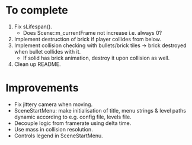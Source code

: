 # To complete
1. Fix sLifespan().
    - Does Scene::m_currentFrame not increase i.e. always 0?  
2. Implement destruction of brick if player collides from below.
3. Implement collision checking with bullets/brick tiles -> brick destroyed when bullet collides with it.
    - If solid has brick animation, destroy it upon collision as well.
4. Clean up README.


# Improvements
- Fix jittery camera when moving.
- SceneStartMenu: make initialisation of title, menu strings & level paths dynamic according to e.g. config file, levels file.
- Decouple logic from framerate using delta time.
- Use mass in collision resolution.
- Controls legend in SceneStartMenu.